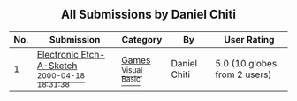 ﻿<div align="center">

## All Submissions by Daniel Chiti

</div>

No.  | Submission | Category | By   | User Rating
---- | ---------- | -------- | ---- | -----------
1 | [Electronic Etch\-A\-Sketch<br /><sup>2000-04-18 18:31:38</sup>](https://github.com/Planet-Source-Code/daniel-chiti-electronic-etch-a-sketch__1-7380) | [Games<br /><sup>Visual Basic</sup>](../ByCategory/games__1-38.md) | Daniel Chiti | 5.0 (10 globes from 2 users)
